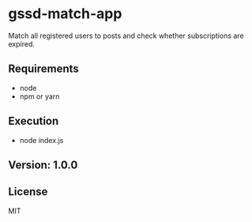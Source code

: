 # gssd-match-app
Match all registered users to posts and check whether subscriptions are expired.

## Requirements
- node
- npm or yarn

## Execution
- node index.js

## Version: 1.0.0

## License
MIT
